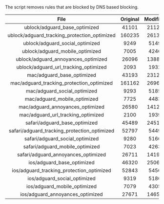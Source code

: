 The script removes rules that are blocked by DNS based blocking.


| File | Original | Modified |
|:----:|:-----:|:-----:|
| ublock/adguard_base_optimized | 41101 | 21126 |
| ublock/adguard_tracking_protection_optimized | 160235 | 26131 |
| ublock/adguard_social_optimized | 9249 | 5149 |
| ublock/adguard_mobile_optimized | 7005 | 4246 |
| ublock/adguard_annoyances_optimized | 26096 | 13882 |
| ublock/adguard_url_tracking_optimized | 2093 | 1932 |
| mac/adguard_base_optimized | 43193 | 23124 |
| mac/adguard_tracking_protection_optimized | 161162 | 26966 |
| mac/adguard_social_optimized | 9293 | 5185 |
| mac/adguard_mobile_optimized | 7725 | 4483 |
| mac/adguard_annoyances_optimized | 26580 | 14121 |
| mac/adguard_url_tracking_optimized | 2100 | 1939 |
| safari/adguard_base_optimized | 45489 | 24512 |
| safari/adguard_tracking_protection_optimized | 52797 | 5449 |
| safari/adguard_social_optimized | 9280 | 5166 |
| safari/adguard_mobile_optimized | 7023 | 4263 |
| safari/adguard_annoyances_optimized | 26711 | 14197 |
| ios/adguard_base_optimized | 46320 | 25067 |
| ios/adguard_tracking_protection_optimized | 52843 | 5456 |
| ios/adguard_social_optimized | 9319 | 5186 |
| ios/adguard_mobile_optimized | 7079 | 4305 |
| ios/adguard_annoyances_optimized | 27671 | 14657 |